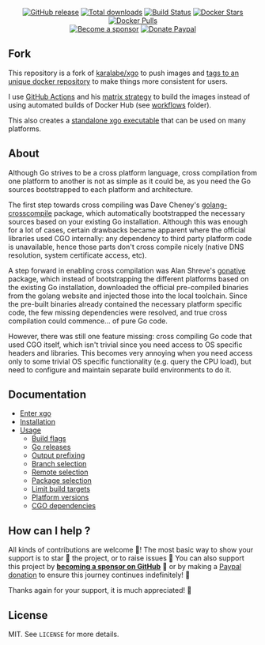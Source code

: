 <p align="center">
  <a href="https://github.com/crazy-max/xgo/releases/latest"><img src="https://img.shields.io/github/release/crazy-max/xgo.svg?style=flat-square" alt="GitHub release"></a>
  <a href="https://github.com/crazy-max/xgo/releases/latest"><img src="https://img.shields.io/github/downloads/crazy-max/xgo/total.svg?style=flat-square" alt="Total downloads"></a>
  <a href="https://github.com/crazy-max/xgo/actions?workflow=build"><img src="https://img.shields.io/github/workflow/status/crazy-max/xgo/build?label=build&logo=github&style=flat-square" alt="Build Status"></a>
  <a href="https://hub.docker.com/r/crazymax/xgo/"><img src="https://img.shields.io/docker/stars/crazymax/xgo.svg?style=flat-square" alt="Docker Stars"></a>
  <a href="https://hub.docker.com/r/crazymax/xgo/"><img src="https://img.shields.io/docker/pulls/crazymax/xgo.svg?style=flat-square" alt="Docker Pulls"></a>
  <br /><a href="https://github.com/sponsors/crazy-max"><img src="https://img.shields.io/badge/sponsor-crazy--max-181717.svg?logo=github&style=flat-square" alt="Become a sponsor"></a>
  <a href="https://www.paypal.me/crazyws"><img src="https://img.shields.io/badge/donate-paypal-00457c.svg?logo=paypal&style=flat-square" alt="Donate Paypal"></a>
</p>

## Fork

This repository is a fork of [karalabe/xgo](https://github.com/karalabe/xgo) to push images and [tags to an unique docker repository](https://hub.docker.com/r/crazymax/xgo/tags/?page=1&ordering=last_updated) to make things more consistent for users.

I use [GitHub Actions](https://github.com/crazy-max/xgo/actions) and his [matrix strategy](https://help.github.com/en/articles/workflow-syntax-for-github-actions#jobsjob_idstrategymatrix) to build the images instead of using automated builds of Docker Hub (see [workflows](.github/workflows) folder).

This also creates a [standalone xgo executable](https://github.com/crazy-max/xgo/releases) that can be used on many platforms.

## About

Although Go strives to be a cross platform language, cross compilation from one
platform to another is not as simple as it could be, as you need the Go sources
bootstrapped to each platform and architecture.

The first step towards cross compiling was Dave Cheney's [golang-crosscompile](https://github.com/davecheney/golang-crosscompile)
package, which automatically bootstrapped the necessary sources based on your
existing Go installation. Although this was enough for a lot of cases, certain
drawbacks became apparent where the official libraries used CGO internally: any
dependency to third party platform code is unavailable, hence those parts don't
cross compile nicely (native DNS resolution, system certificate access, etc).

A step forward in enabling cross compilation was Alan Shreve's [gonative](https://github.com/inconshreveable/gonative)
package, which instead of bootstrapping the different platforms based on the
existing Go installation, downloaded the official pre-compiled binaries from the
golang website and injected those into the local toolchain. Since the pre-built
binaries already contained the necessary platform specific code, the few missing
dependencies were resolved, and true cross compilation could commence... of pure
Go code.

However, there was still one feature missing: cross compiling Go code that used
CGO itself, which isn't trivial since you need access to OS specific headers and
libraries. This becomes very annoying when you need access only to some trivial
OS specific functionality (e.g. query the CPU load), but need to configure and
maintain separate build environments to do it.

## Documentation

* [Enter xgo](doc/enter-xgo.md)
* [Installation](doc/installation.md)
* [Usage](doc/usage.md)
  * [Build flags](doc/usage/build-flags.md)
  * [Go releases](doc/usage/go-releases.md)
  * [Output prefixing](doc/usage/output-prefixing.md)
  * [Branch selection](doc/usage/branch-selection.md)
  * [Remote selection](doc/usage/remote-selection.md)
  * [Package selection](doc/usage/package-selection.md)
  * [Limit build targets](doc/usage/limit-build-targets.md)
  * [Platform versions](doc/usage/platform-versions.md)
  * [CGO dependencies](doc/usage/cgo-dependencies.md)

## How can I help ?

All kinds of contributions are welcome :raised_hands:! The most basic way to show your support is to star :star2: the project, or to raise issues :speech_balloon: You can also support this project by [**becoming a sponsor on GitHub**](https://github.com/sponsors/crazy-max) :clap: or by making a [Paypal donation](https://www.paypal.me/crazyws) to ensure this journey continues indefinitely! :rocket:

Thanks again for your support, it is much appreciated! :pray:

## License

MIT. See `LICENSE` for more details.
